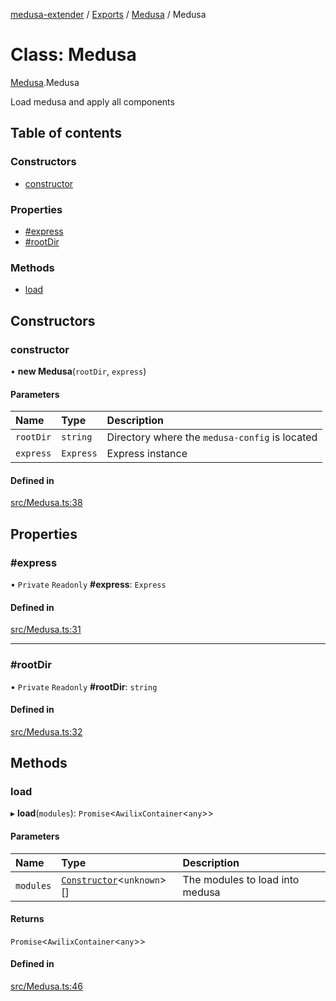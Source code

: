 [medusa-extender](../README.md) / [Exports](../modules.md) / [Medusa](../modules/Medusa.md) / Medusa

# Class: Medusa

[Medusa](../modules/Medusa.md).Medusa

Load medusa and apply all components

## Table of contents

### Constructors

- [constructor](Medusa.Medusa-1.md#constructor)

### Properties

- [#express](Medusa.Medusa-1.md##express)
- [#rootDir](Medusa.Medusa-1.md##rootdir)

### Methods

- [load](Medusa.Medusa-1.md#load)

## Constructors

### constructor

• **new Medusa**(`rootDir`, `express`)

#### Parameters

| Name | Type | Description |
| :------ | :------ | :------ |
| `rootDir` | `string` | Directory where the `medusa-config` is located |
| `express` | `Express` | Express instance |

#### Defined in

[src/Medusa.ts:38](https://github.com/adrien2p/medusa-extender/blob/37cc0bb/src/Medusa.ts#L38)

## Properties

### #express

• `Private` `Readonly` **#express**: `Express`

#### Defined in

[src/Medusa.ts:31](https://github.com/adrien2p/medusa-extender/blob/37cc0bb/src/Medusa.ts#L31)

___

### #rootDir

• `Private` `Readonly` **#rootDir**: `string`

#### Defined in

[src/Medusa.ts:32](https://github.com/adrien2p/medusa-extender/blob/37cc0bb/src/Medusa.ts#L32)

## Methods

### load

▸ **load**(`modules`): `Promise`<`AwilixContainer`<`any`\>\>

#### Parameters

| Name | Type | Description |
| :------ | :------ | :------ |
| `modules` | [`Constructor`](../modules/core_types.md#constructor)<`unknown`\>[] | The modules to load into medusa |

#### Returns

`Promise`<`AwilixContainer`<`any`\>\>

#### Defined in

[src/Medusa.ts:46](https://github.com/adrien2p/medusa-extender/blob/37cc0bb/src/Medusa.ts#L46)
